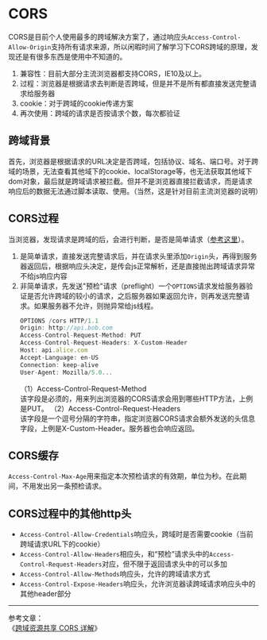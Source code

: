 # CORS

CORS是目前个人使用最多的跨域解决方案了，通过响应头`Access-Control-Allow-Origin`支持所有请求来源，所以闲暇时间了解学习下CORS跨域的原理，发现还是有很多东西是使用中不知道的。  

1. 兼容性：目前大部分主流浏览器都支持CORS，IE10及以上。
2. 过程：浏览器是根据请求去判断是否跨域，但是并不是所有都直接发送完整请求给服务器
3. cookie：对于跨域的cookie传递方案
4. 再次使用：跨域的请求是否按请求个数，每次都验证

## 跨域背景

首先，浏览器是根据请求的URL决定是否跨域，包括协议、域名、端口号。对于跨域的场景，无法查看其他域下的cookie、localStorage等，也无法获取其他域下dom对象，最后就是跨域请求被拦截。但并不是浏览器直接拦截请求，而是请求响应后的数据无法通过脚本读取、使用。（当然，这是针对目前主流浏览器的说明）  

## CORS过程

当浏览器，发现请求是跨域的后，会进行判断，是否是简单请求（[参考这里](http://www.ruanyifeng.com/blog/2016/04/cors.html)）。  

1. 是简单请求，直接发送完整请求后，并在请求头里添加`Origin`头，再得到服务器返回后，根据响应头决定，是传会js正常解析，还是直接抛出跨域请求异常不给js响应内容
2. 非简单请求，先发送"预检"请求（preflight）一个`OPTIONS`请求发给服务器验证是否允许跨域的较小的请求，之后服务器如果返回允许，则再发送完整请求。如果服务器不允许，则抛异常给js线程。
   ```js
   OPTIONS /cors HTTP/1.1
   Origin: http://api.bob.com
   Access-Control-Request-Method: PUT
   Access-Control-Request-Headers: X-Custom-Header
   Host: api.alice.com
   Accept-Language: en-US
   Connection: keep-alive
   User-Agent: Mozilla/5.0...
   ```
   （1）Access-Control-Request-Method  
   该字段是必须的，用来列出浏览器的CORS请求会用到哪些HTTP方法，上例是PUT。
   （2）Access-Control-Request-Headers  
   该字段是一个逗号分隔的字符串，指定浏览器CORS请求会额外发送的头信息字段，上例是X-Custom-Header。服务器也会响应返回。

## CORS缓存

`Access-Control-Max-Age`用来指定本次预检请求的有效期，单位为秒。在此期间，不用发出另一条预检请求。

## CORS过程中的其他http头

- `Access-Control-Allow-Credentials`响应头，跨域时是否需要cookie（当前跨域请求URL下的cookie）
- `Access-Control-Allow-Headers`相应头，和“预检”请求头中的`Access-Control-Request-Headers`对应，但不限于返回请求头中的可以多加
- `Access-Control-Allow-Methods`响应头，允许的跨域请求方式
- `Access-Control-Expose-Headers`响应头，允许浏览器读跨域请求响应头中的其他header部分

---
参考文章：  
《[跨域资源共享 CORS 详解](http://www.ruanyifeng.com/blog/2016/04/cors.html)》


